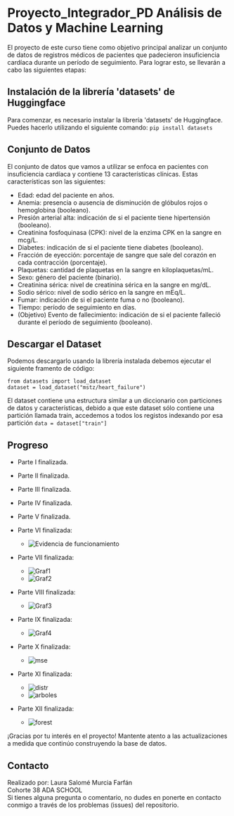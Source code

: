 # Proyecto_Integrador_PD Análisis de Datos y Machine Learning

El proyecto de este curso tiene como objetivo principal analizar un conjunto de datos de registros médicos de pacientes que padecieron insuficiencia cardíaca durante un período de seguimiento. Para lograr esto, se llevarán a cabo las siguientes etapas:

## Instalación de la librería 'datasets' de Huggingface

Para comenzar, es necesario instalar la librería 'datasets' de Huggingface. Puedes hacerlo utilizando el siguiente comando:
`pip install datasets`

## Conjunto de Datos
El conjunto de datos que vamos a utilizar se enfoca en pacientes con insuficiencia cardíaca y contiene 13 características clínicas. Estas características son las siguientes:
* Edad: edad del paciente en años.
* Anemia: presencia o ausencia de disminución de glóbulos rojos o hemoglobina (booleano).
* Presión arterial alta: indicación de si el paciente tiene hipertensión (booleano).
* Creatinina fosfoquinasa (CPK): nivel de la enzima CPK en la sangre en mcg/L.
* Diabetes: indicación de si el paciente tiene diabetes (booleano).
* Fracción de eyección: porcentaje de sangre que sale del corazón en cada contracción (porcentaje).
* Plaquetas: cantidad de plaquetas en la sangre en kiloplaquetas/mL.
* Sexo: género del paciente (binario).
* Creatinina sérica: nivel de creatinina sérica en la sangre en mg/dL.
* Sodio sérico: nivel de sodio sérico en la sangre en mEq/L.
* Fumar: indicación de si el paciente fuma o no (booleano).
* Tiempo: período de seguimiento en días.
* (Objetivo) Evento de fallecimiento: indicación de si el paciente falleció durante el período de seguimiento (booleano).

## Descargar el Dataset
Podemos descargarlo usando la librería instalada debemos ejecutar el siguiente framento de código:
```
from datasets import load_dataset
dataset = load_dataset("mstz/heart_failure")
```
El dataset contiene una estructura similar a un diccionario con particiones de datos y características, debido a que este dataset sólo contiene una partición llamada train, accedemos a todos los registos indexando por esa partición
`data = dataset["train"]`

## Progreso
* Parte I finalizada.
* Parte II finalizada.
* Parte III finalizada.
* Parte IV finalizada.
* Parte V finalizada.
* Parte VI finalizada:
    + ![Evidencia de funcionamiento](images/scriptConsole.png)
* Parte VII finalizada:   
    + ![Graf1](images/graf1.png)   
    + ![Graf2](images/graf2.png)   

* Parte VIII finalizada:    
    + ![Graf3](images/graf3.png)   

* Parte IX finalizada:   
    + ![Graf4](images/graf4.jpg)

* Parte X finalizada:    
    + ![mse](images/mse.jpg)   

* Parte XI finalizada:
    + ![distr](images/distr.png)  
    + ![arboles](images/trees.jpg)

* Parte XII finalizada:     
    + ![forest](images/forest.png)

¡Gracias por tu interés en el proyecto! Mantente atento a las actualizaciones a medida que continúo construyendo la base de datos.


## Contacto
Realizado por: Laura Salomé Murcia Farfán  
Cohorte 38 ADA SCHOOL  
Si tienes alguna pregunta o comentario, no dudes en ponerte en contacto conmigo a través de los problemas (issues) del repositorio.
